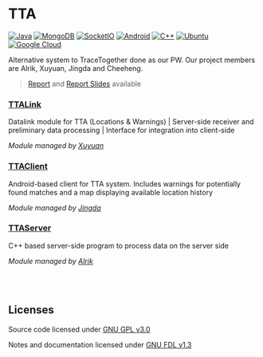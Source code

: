# TTA
[![Java](https://img.shields.io/badge/Java-E87D25?style=flat-square&logo=java&logoColor=white)](https://www.java.com/en/)
[![MongoDB](https://img.shields.io/badge/MongoDB-3EA145?style=flat-square&logo=mongodb&logoColor=white)](https://www.mongodb.com)
[![SocketIO](https://img.shields.io/badge/SocketIO-87C23C?style=flat-square&logo=socketdotio&logoColor=white)](https://socket.io)
[![Android](https://img.shields.io/badge/Android-3DDC84?style=flat-square&logo=android&logoColor=white)](https://www.apple.com/sg/ios/ios-14)
[![C++](https://img.shields.io/badge/C++-00599C?style=flat-square&logo=cplusplus&logoColor=white)](https://en.wikipedia.org/wiki/C%2B%2B)
[![Ubuntu](https://img.shields.io/badge/Ubuntu-DE4815?style=flat-square&logo=ubuntu&logoColor=white)](https://ubuntu.com)
[![Google Cloud](https://img.shields.io/badge/Google_Cloud-D94830?style=flat-square&logo=googlecloud&logoColor=white)](https://cloud.google.com)

Alternative system to TraceTogether done as our PW. Our project members are Alrik, Xuyuan, Jingda and Cheeheng. 
> [Report](https://github.com/txuyuan/TTADocs/blob/main/Report.pdf) and [Report Slides](https://github.com/txuyuan/TTADocs/blob/main/Report%20Slides.pdf) available


### [TTALink](https://github.com/txuyuan/TTALink)

Datalink module for TTA (Locations &amp; Warnings) | Server-side receiver and preliminary data processing | Interface for integration into client-side 

*Module managed by [Xuyuan](https://github.com/txuyuan)*


### [TTAClient](https://github.com/JDAED/TTAClient)

Android-based client for TTA system. Includes warnings for potentially found matches and a map displaying available location history

*Module managed by [Jingda](https://github.com/JDAED)*


### [TTAServer](https://github.com/AKEevee/TTAServer)

C++ based server-side program to process data on the server side

*Module managed by [Alrik](https://github.com/AKEevee)*




<br></br>
## Licenses
Source code licensed under [GNU GPL v3.0](./LICENSE)

Notes and documentation licensed under [GNU FDL v1.3](./LICENSE-Documents)